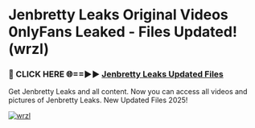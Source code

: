 # Jenbretty Leaks Original Videos 0nlyFans Leaked - Files Updated! (wrzl)

<h3>🔴 CLICK HERE 🌐==►► <a href="https://tinyurl.com/2wckxsce" rel="nofollow">Jenbretty Leaks Updated Files</a></h3>

Get Jenbretty Leaks and all content. Now you can access all videos and pictures of Jenbretty Leaks. New Updated Files 2025!

[![wrzl](https://i.imgur.com/AFduVYN.gif)](https://tinyurl.com/2wckxsce)
